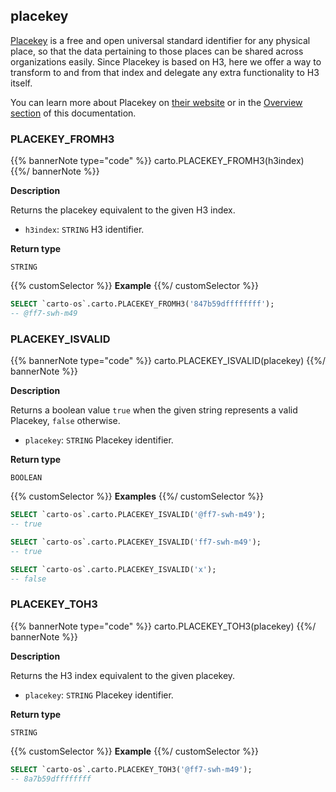 ## placekey

<div class="badges"><div class="core"></div></div>

[Placekey](https://www.placekey.io/faq) is a free and open universal standard identifier for any physical place, so that the data pertaining to those places can be shared across organizations easily. Since Placekey is based on H3, here we offer a way to transform to and from that index and delegate any extra functionality to H3 itself.

You can learn more about Placekey on [their website](https://www.placekey.io/) or in the [Overview section](/spatial-extension-bq/sql-reference/placekey/#placekey) of this documentation.

### PLACEKEY_FROMH3

{{% bannerNote type="code" %}}
carto.PLACEKEY_FROMH3(h3index)
{{%/ bannerNote %}}

**Description**

Returns the placekey equivalent to the given H3 index.

* `h3index`: `STRING` H3 identifier.

**Return type**

`STRING`

{{% customSelector %}}
**Example**
{{%/ customSelector %}}

```sql
SELECT `carto-os`.carto.PLACEKEY_FROMH3('847b59dffffffff');
-- @ff7-swh-m49
```

### PLACEKEY_ISVALID

{{% bannerNote type="code" %}}
carto.PLACEKEY_ISVALID(placekey)
{{%/ bannerNote %}}

**Description**

Returns a boolean value `true` when the given string represents a valid Placekey, `false` otherwise.

* `placekey`: `STRING` Placekey identifier.

**Return type**

`BOOLEAN`

{{% customSelector %}}
**Examples**
{{%/ customSelector %}}

```sql
SELECT `carto-os`.carto.PLACEKEY_ISVALID('@ff7-swh-m49');
-- true
```

```sql
SELECT `carto-os`.carto.PLACEKEY_ISVALID('ff7-swh-m49');
-- true
```

```sql
SELECT `carto-os`.carto.PLACEKEY_ISVALID('x');
-- false
```

### PLACEKEY_TOH3

{{% bannerNote type="code" %}}
carto.PLACEKEY_TOH3(placekey)
{{%/ bannerNote %}}

**Description**

Returns the H3 index equivalent to the given placekey.

* `placekey`: `STRING` Placekey identifier.

**Return type**

`STRING`

{{% customSelector %}}
**Example**
{{%/ customSelector %}}

```sql
SELECT `carto-os`.carto.PLACEKEY_TOH3('@ff7-swh-m49');
-- 8a7b59dffffffff
```